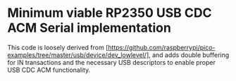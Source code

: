 # Minimum viable RP2350 USB CDC ACM Serial implementation

This code is loosely derived from [https://github.com/raspberrypi/pico-examples/tree/master/usb/device/dev_lowlevel/], and adds double buffering for IN transactions and the necessary USB descriptors to enable proper USB CDC ACM functionality.
